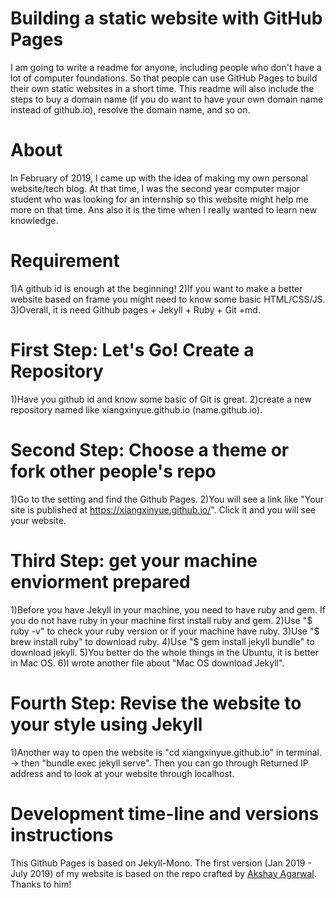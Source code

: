 # Building a static website with GitHub Pages 
I am going to write a readme for anyone, including people who don't have a lot of computer foundations. So that people can use GitHub Pages to build their own static websites in a short time. This readme will also include the steps to buy a domain name (if you do want to have your own domain name instead of github.io), resolve the domain name, and so on.

# About
In February of 2019, I came up with the idea of ​​making my own personal website/tech blog. At that time, I was the second year computer major student who was looking for an internship so this website might help me more on that time. Ans also it is the time when I really wanted to learn new knowledge.

# Requirement
1)A github id is enough at the beginning! 
2)If you want to make a better website based on frame you might need to know some basic HTML/CSS/JS. 
3)Overall, it is need Github pages + Jekyll + Ruby + Git +md.

# First Step: Let's Go! Create a Repository
1)Have you github id and know some basic of Git is great.
2)create a new repository named like xiangxinyue.github.io (name.github.io).

# Second Step: Choose a theme or fork other people's repo
1)Go to the setting and find the Github Pages.
2)You will see a link like "Your site is published at https://xiangxinyue.github.io/". Click it and you will see your website.

# Third Step: get your machine enviorment prepared

1)Before you have Jekyll in your machine, you need to have ruby and gem. If you do not have ruby in your machine first install ruby and gem.
2)Use "$ ruby -v" to check your ruby version or if your machine have ruby.
3)Use "$ brew install ruby" to download ruby.
4)Use "$ gem install jekyll bundle" to download jekyll. 
5)You better do the whole things in the Ubuntu, it is better in Mac OS.
6)I wrote another file about "Mac OS download Jekyll".

# Fourth Step: Revise the website to your style using Jekyll
1)Another way to open the website is "cd xiangxinyue.github.io" in terminal. -> then "bundle exec jekyll serve". Then you can go through Returned IP address and to look at your website through localhost.

#

#

# 
# Development time-line and versions instructions
This Github Pages is based on Jekyll-Mono.
The first version (Jan 2019 - July 2019) of my website is based on the repo crafted by [Akshay Agarwal](https://github.com/AkshayAgarwal007). Thanks to him!



 











  
